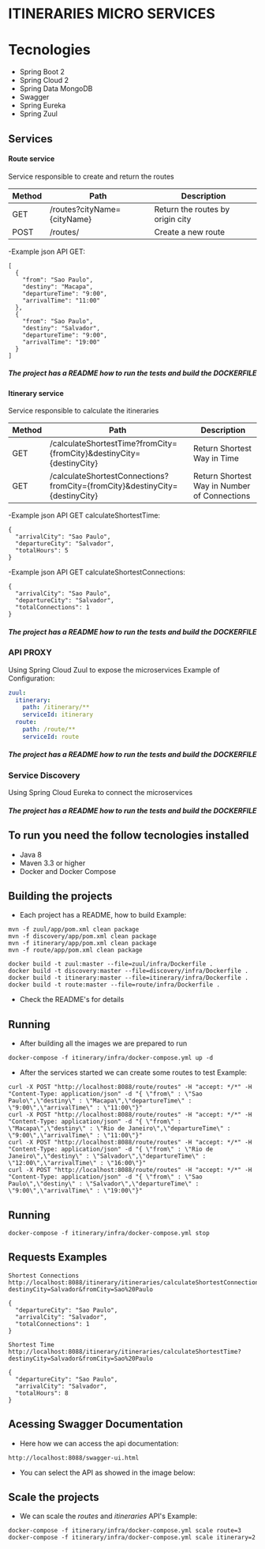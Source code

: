 # ITINERARIES MICRO SERVICES

# Tecnologies

* Spring Boot 2
* Spring Cloud 2
* Spring Data MongoDB
* Swagger
* Spring Eureka
* Spring Zuul



## Services

#### Route service
Service responsible to create and return the routes

Method	| Path	| Description	
------------- | ------------------------- | ------------- |
GET	| /routes?cityName={cityName}	| Return the routes by origin city
POST | /routes/	| Create a new route

-Example json API GET:
```
[
  {
    "from": "Sao Paulo",
    "destiny": "Macapa",
    "departureTime": "9:00",
    "arrivalTime": "11:00"
  },
  {
    "from": "Sao Paulo",
    "destiny": "Salvador",
    "departureTime": "9:00",
    "arrivalTime": "19:00"
  }
]
```
##### The project has a README how to run the tests and build the DOCKERFILE


#### Itinerary service
Service responsible to calculate the itineraries

Method	| Path	| Description	
------------- | ------------------------- | ------------- |
GET	| /calculateShortestTime?fromCity={fromCity}&destinyCity={destinyCity}	| Return Shortest Way in Time
GET	| /calculateShortestConnections?fromCity={fromCity}&destinyCity={destinyCity}	| Return Shortest Way in Number of Connections

-Example json API GET calculateShortestTime:
```
{
  "arrivalCity": "Sao Paulo",
  "departureCity": "Salvador",
  "totalHours": 5
}
```

-Example json API GET calculateShortestConnections:
```
{
  "arrivalCity": "Sao Paulo",
  "departureCity": "Salvador",
  "totalConnections": 1
}
```

##### The project has a README how to run the tests and build the DOCKERFILE

### API PROXY
Using Spring Cloud Zuul to expose the microservices
Example of Configuration:
```yml
zuul:
  itinerary:
    path: /itinerary/**
    serviceId: itinerary
  route:
    path: /route/**
    serviceId: route
```

##### The project has a README how to run the tests and build the DOCKERFILE

### Service Discovery
Using Spring Cloud Eureka to connect the microservices

##### The project has a README how to run the tests and build the DOCKERFILE

## To run you need the follow tecnologies installed
- Java 8
- Maven 3.3 or higher
- Docker and Docker Compose

## Building the projects
* Each project has a README, how to build
Example:
```
mvn -f zuul/app/pom.xml clean package
mvn -f discovery/app/pom.xml clean package
mvn -f itinerary/app/pom.xml clean package
mvn -f route/app/pom.xml clean package

docker build -t zuul:master --file=zuul/infra/Dockerfile .
docker build -t discovery:master --file=discovery/infra/Dockerfile .
docker build -t itinerary:master --file=itinerary/infra/Dockerfile .
docker build -t route:master --file=route/infra/Dockerfile .
```
* Check the README's for details

## Running
- After building all the images we are prepared to run

```
docker-compose -f itinerary/infra/docker-compose.yml up -d
```
- After the services started we can create some routes to test
Example:
```
curl -X POST "http://localhost:8088/route/routes" -H "accept: */*" -H "Content-Type: application/json" -d "{ \"from\" : \"Sao Paulo\",\"destiny\" : \"Macapa\",\"departureTime\" : \"9:00\",\"arrivalTime\" : \"11:00\"}"
curl -X POST "http://localhost:8088/route/routes" -H "accept: */*" -H "Content-Type: application/json" -d "{ \"from\" : \"Macapa\",\"destiny\" : \"Rio de Janeiro\",\"departureTime\" : \"9:00\",\"arrivalTime\" : \"11:00\"}"
curl -X POST "http://localhost:8088/route/routes" -H "accept: */*" -H "Content-Type: application/json" -d "{ \"from\" : \"Rio de Janeiro\",\"destiny\" : \"Salvador\",\"departureTime\" : \"12:00\",\"arrivalTime\" : \"16:00\"}"
curl -X POST "http://localhost:8088/route/routes" -H "accept: */*" -H "Content-Type: application/json" -d "{ \"from\" : \"Sao Paulo\",\"destiny\" : \"Salvador\",\"departureTime\" : \"9:00\",\"arrivalTime\" : \"19:00\"}"
```

## Running
```
docker-compose -f itinerary/infra/docker-compose.yml stop
```
## Requests Examples

```
Shortest Connections
http://localhost:8088/itinerary/itineraries/calculateShortestConnections?destinyCity=Salvador&fromCity=Sao%20Paulo

{
  "departureCity": "Sao Paulo",
  "arrivalCity": "Salvador",
  "totalConnections": 1
}
```

```
Shortest Time
http://localhost:8088/itinerary/itineraries/calculateShortestTime?destinyCity=Salvador&fromCity=Sao%20Paulo

{
  "departureCity": "Sao Paulo",
  "arrivalCity": "Salvador",
  "totalHours": 8
}
```
## Acessing Swagger Documentation
- Here how we can access the api documentation:
```
http://localhost:8088/swagger-ui.html
```
- You can select the API as showed in the image below:



## Scale the projects
- We can scale the *routes* and *itineraries* API's
Example:
```
docker-compose -f itinerary/infra/docker-compose.yml scale route=3
docker-compose -f itinerary/infra/docker-compose.yml scale itinerary=2
```